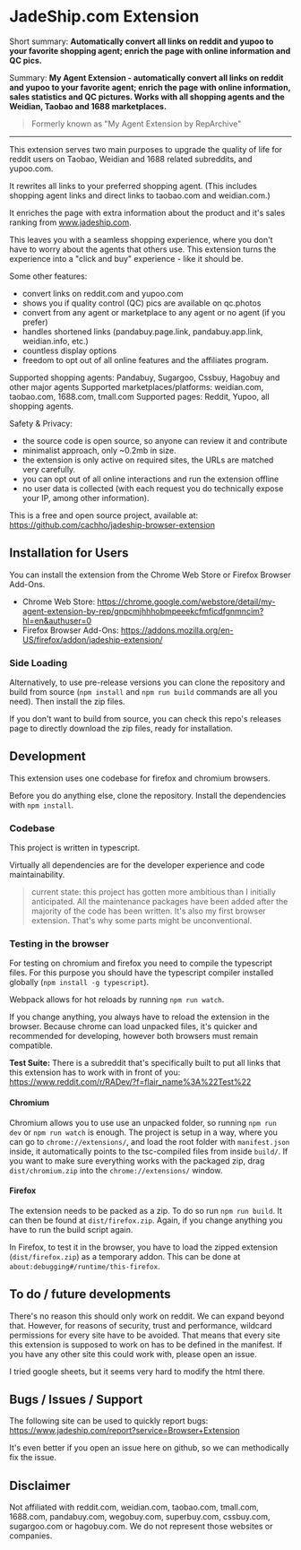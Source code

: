 # JadeShip.com Extension

Short summary: **Automatically convert all links on reddit and yupoo to your favorite shopping agent; enrich the page with online information and QC pics.**

Summary: **My Agent Extension - automatically convert all links on reddit and yupoo to your favorite agent; enrich the page with online information, sales statistics and QC pictures. Works with all shopping agents and the Weidian, Taobao and 1688 marketplaces.**

> Formerly known as "My Agent Extension by RepArchive" 

---

This extension serves two main purposes to upgrade the quality of life for reddit users on Taobao, Weidian and 1688 related subreddits, and yupoo.com.

It rewrites all links to your preferred shopping agent. (This includes shopping agent links and direct links to taobao.com and weidian.com.)

It enriches the page with extra information about the product and it's sales ranking from www.jadeship.com.

This leaves you with a seamless shopping experience, where you don't have to worry about the agents that others use. This extension turns the experience into a "click and buy" experience - like it should be.

Some other features:
- convert links on reddit.com and yupoo.com
- shows you if quality control (QC) pics are available on qc.photos
- convert from any agent or marketplace to any agent or no agent (if you prefer)
- handles shortened links (pandabuy.page.link, pandabuy.app.link, weidian.info, etc.)
- countless display options
- freedom to opt out of all online features and the affiliates program.

Supported shopping agents: Pandabuy, Sugargoo, Cssbuy, Hagobuy and other major agents
Supported marketplaces/platforms: weidian.com, taobao.com, 1688.com, tmall.com
Supported pages: Reddit, Yupoo, all shopping agents.

Safety & Privacy:
- the source code is open source, so anyone can review it and contribute
- minimalist approach, only ~0.2mb in size.
- the extension is only active on required sites, the URLs are matched very carefully.
- you can opt out of all online interactions and run the extension offline
- no user data is collected (with each request you do technically expose your IP, among other information).

This is a free and open source project, available at: https://github.com/cachho/jadeship-browser-extension

## Installation for Users

You can install the extension from the Chrome Web Store or Firefox Browser Add-Ons.

- Chrome Web Store: https://chrome.google.com/webstore/detail/my-agent-extension-by-rep/gnpcmjhhhobmpeeekcfmficdfgnmncim?hl=en&authuser=0
- Firefox Browser Add-Ons: https://addons.mozilla.org/en-US/firefox/addon/jadeship-extension/

### Side Loading


Alternatively, to use pre-release versions you can clone the repository and build from source (`npm install` and `npm run build` commands are all you need). Then install the zip files.

If you don't want to build from source, you can check this repo's releases page to directly download the zip files, ready for installation.

## Development

This extension uses one codebase for firefox and chromium browsers.

Before you do anything else, clone the repository. Install the dependencies with `npm install`.

### Codebase

This project is written in typescript.

Virtually all dependencies are for the developer experience and code maintainability.

> current state: this project has gotten more ambitious than I initially anticipated. All the maintenance packages have been added after the majority of the code has been written. It's also my first browser extension. That's why some parts might be unconventional.

### Testing in the browser

For testing on chromium and firefox you need to compile the typescript files. For this purpose you should have the typescript compiler installed globally (`npm install -g typescript`).

Webpack allows for hot reloads by running `npm run watch`.

If you change anything, you always have to reload the extension in the browser. Because chrome can load unpacked files, it's quicker and recommended for developing, however both browsers must remain compatible.

**Test Suite:** There is a subreddit that's specifically built to put all links that this extension has to work with in front of you: https://www.reddit.com/r/RADev/?f=flair_name%3A%22Test%22

#### Chromium
Chromium allows you to use use an unpacked folder, so running `npm run dev` or `npm run watch` is enough. The project is setup in a way, where you can go to `chrome://extensions/`, and load the root folder with `manifest.json` inside, it automatically points to the tsc-compiled files from inside `build/`. If you want to make sure everything works with the packaged zip, drag `dist/chromium.zip` into the `chrome://extensions/` window.

#### Firefox
The extension needs to be packed as a zip. To do so run `npm run build`. It can then be found at `dist/firefox.zip`. Again, if you change anything you have to run the build script again.

In Firefox, to test it in the browser, you have to load the zipped extension (`dist/firefox.zip`) as a temporary addon. This can be done at `about:debugging#/runtime/this-firefox`.


## To do / future developments

There's no reason this should only work on reddit. We can expand beyond that. However, for reasons of security, trust and performance, wildcard permissions for every site have to be avoided. That means that every site this extension is supposed to work on has to be defined in the manifest. If you have any other site this could work with, please open an issue.

I tried google sheets, but it seems very hard to modify the html there.

## Bugs / Issues / Support
The following site can be used to quickly report bugs: https://www.jadeship.com/report?service=Browser+Extension

It's even better if you open an issue here on github, so we can methodically fix the issue.

## Disclaimer
Not affiliated with reddit.com, weidian.com, taobao.com, tmall.com, 1688.com, pandabuy.com, wegobuy.com, superbuy.com, cssbuy.com, sugargoo.com or hagobuy.com. We do not represent those websites or companies.
